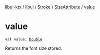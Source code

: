 [libui-ktx](../../../index.md) / [libui](../../index.md) / [Stroke](../index.md) / [SizeAttribute](index.md) / [value](./value.md)

# value

`val value: `[`Double`](https://kotlinlang.org/api/latest/jvm/stdlib/kotlin/-double/index.html)

Returns the font size stored.

